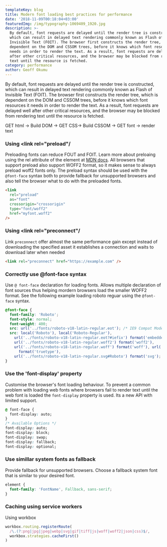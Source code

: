 ```yaml
---
templateKey: blog
title: Modern font loading best practices for performance
date: '2018-11-09T00:18:04+03:00'
featuredImg: /img/typography-1069409_1920.jpg
description: >-
  By default, font requests are delayed until the render tree is constructed,
  which can result in delayed text rendering commonly known as Flash of
  Invisible Text (FOIT). The browser first constructs the render tree, which is
  dependent on the DOM and CSSOM trees, before it knows which font resources it
  needs in order to render the text. As a result, font requests are delayed well
  after other critical resources, and the browser may be blocked from rendering
  text until the resource is fetched.
category: performance
author: Geoff Okumu
---
```


By default, font requests are delayed until the render tree is constructed, which can result in delayed text rendering commonly known as Flash of Invisible Text (FOIT). The browser first constructs the render tree, which is dependent on the DOM and CSSOM trees, before it knows which font resources it needs in order to render the text. As a result, font requests are delayed well after other critical resources, and the browser may be blocked from rendering text until the resource is fetched.

GET html -> Build DOM -> GET CSS-> Build CSSOM -> GET font -> render text

### Using <link rel="preload"/

Preloading fonts can reduce FOUT and FOIT. Learn more about preloaing using the rel attribute of the <link> element at [MDN docs](https://developer.mozilla.org/en-US/docs/Web/HTML/Preloading_content). All browsers that support preload also support WOFF2 format, so it makes sense to always preload woff2 fonts only. The preload syntax should be used with the `@font-face` syntax both to provide fallback for unsupported browsers and also tell the browser what to do with the preloaded fonts.

```html
<link
  rel="preload"
  as="font"
  crossorigin="crossorigin"
  type="font/woff2"
  href="myfont.woff2"
/>
```

### Using <link rel="preconnect"/

Link `preconnect` offer almost the same performance gain except instead of downloading the specified asset it establishes a connection and waits to download later when needed

```html
<link rel="preconnect" href="https://example.com" />
```

### Correctly use @font-face syntax

Use `@ font-face` declaration for loading fonts. Allows multiple declaration of font sources thus helping mordern browsers load the smaller WOFF2 format. See the following example loading roboto reguar using the `@font-face` syntax.

```css
@font-face {
  font-family: 'Roboto';
  font-style: normal;
  font-weight: 400;
  src: url('../fonts/roboto-v18-latin-regular.eot'); /* IE9 Compat Modes */
  src: local('Roboto'), local('Roboto-Regular'),
    url('../fonts/roboto-v18-latin-regular.eot?#iefix') format('embedded-opentype'),
    url('../fonts/roboto-v18-latin-regular.woff2') format('woff2'),
    url('../fonts/roboto-v18-latin-regular.woff') format('woff'), url('../fonts/roboto-v18-latin-regular.ttf')
      format('truetype'),
    url('../fonts/roboto-v18-latin-regular.svg#Roboto') format('svg');
}
```

### Use the 'font-display' property

Customise the browser's font loading behaviour. To prevent a common problem with loading web fonts where browsers fail to render text until the web font is loaded the `font-display` property is used. Its a new API with limited support.

```css
@ font-face {
  font-display: auto;
}
/* Available Options */
font-display: auto;
font-display: block;
font-display: swap;
font-display: fallback;
font-display: optional;
```

### Use simillar system fonts as fallback

Provide fallback for unsupported browsers. Choose a fallback system font that is similar to your desired font.

```css
element {
  font-family: 'FontName', Fallback, sans-serif;
}
```

### Caching using service workers

Using workbox

```js
workbox.routing.registerRoute(
  /\.(?:png|jpg|jpeg|webp|svg|gif|tiff|js|woff|woff2|json|css)$/,
  workbox.strategies.cacheFirst()
)
```
